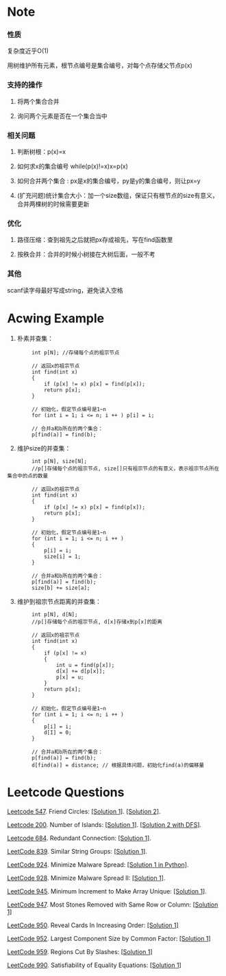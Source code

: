 # Note

### 性质

复杂度近乎O(1)

用树维护所有元素，根节点编号是集合编号，对每个点存储父节点p(x)


### 支持的操作

1. 将两个集合合并

2. 询问两个元素是否在一个集合当中

### 相关问题

1. 判断树根：p(x)=x

2. 如何求x的集合编号 while(p(x)!=x)x=p(x)
	
3. 如何合并两个集合 : px是x的集合编号，py是y的集合编号，则让px=y

4. (扩充问题)统计集合大小：加一个size数组，保证只有根节点的size有意义，合并两棵树的时候需要更新

### 优化

1. 路径压缩：查到祖先之后就把px存成祖先，写在find函数里

2. 按秩合并：合并的时候小树接在大树后面，一般不考

### 其他

scanf读字母最好写成string，避免读入空格

# Acwing Example


1. 朴素并查集：
```
        int p[N]; //存储每个点的祖宗节点

        // 返回x的祖宗节点
        int find(int x)
        {
            if (p[x] != x) p[x] = find(p[x]);
            return p[x];
        }

        // 初始化，假定节点编号是1~n
        for (int i = 1; i <= n; i ++ ) p[i] = i;

        // 合并a和b所在的两个集合：
        p[find(a)] = find(b);
```

2. 维护size的并查集：

```
        int p[N], size[N];
        //p[]存储每个点的祖宗节点, size[]只有祖宗节点的有意义，表示祖宗节点所在集合中的点的数量

        // 返回x的祖宗节点
        int find(int x)
        {
            if (p[x] != x) p[x] = find(p[x]);
            return p[x];
        }

        // 初始化，假定节点编号是1~n
        for (int i = 1; i <= n; i ++ )
        {
            p[i] = i;
            size[i] = 1;
        }

        // 合并a和b所在的两个集合：
        p[find(a)] = find(b);
        size[b] += size[a];

```
3. 维护到祖宗节点距离的并查集：
```
        int p[N], d[N];
        //p[]存储每个点的祖宗节点, d[x]存储x到p[x]的距离

        // 返回x的祖宗节点
        int find(int x)
        {
            if (p[x] != x)
            {
                int u = find(p[x]);
                d[x] += d[p[x]];
                p[x] = u;
            }
            return p[x];
        }

        // 初始化，假定节点编号是1~n
        for (int i = 1; i <= n; i ++ )
        {
            p[i] = i;
            d[I] = 0;
        }

        // 合并a和b所在的两个集合：
        p[find(a)] = find(b);
        d[find(a)] = distance; // 根据具体问题，初始化find(a)的偏移量
```



# Leetcode Questions

[Leetcode 547](https://leetcode.com/problems/friend-circles/). Friend Circles:  [[Solution 1]](https://www.acwing.com/solution/LeetCode/content/427/). [[Solution 2]](https://www.acwing.com/solution/LeetCode/content/2012/).

[Leetcode 200](https://leetcode.com/problems/number-of-islands/description/). Number of Islands: [[Solution 1]](https://www.acwing.com/solution/LeetCode/content/2013/). [[Solution 2 with DFS]](https://www.acwing.com/solution/LeetCode/content/263/). 

[Leetcode 684](https://leetcode.com/problems/redundant-connection/). Redundant Connection: [[Solution 1]](https://www.acwing.com/solution/LeetCode/content/2014/).

[LeetCode 839](https://leetcode.com/problems/similar-string-groups/). Similar String Groups: [[Solution 1]](https://www.acwing.com/solution/LeetCode/content/905/).

[LeetCode 924](https://leetcode.com/problems/minimize-malware-spread/). Minimize Malware Spread: [[Solution 1 in Python]](https://www.acwing.com/solution/LeetCode/content/1229/).

[LeetCode 928](https://leetcode.com/problems/minimize-malware-spread-ii/description/). Minimize Malware Spread II: [[Solution 1]](https://www.acwing.com/solution/LeetCode/content/583/).

[LeetCode 945](https://leetcode.com/problems/minimum-increment-to-make-array-unique/). Minimum Increment to Make Array Unique: [[Solution 1]](https://www.acwing.com/solution/LeetCode/content/649/).

[LeetCode 947](https://leetcode.com/problems/most-stones-removed-with-same-row-or-column/). Most Stones Removed with Same Row or Column: [[Solution 1]](https://www.acwing.com/solution/LeetCode/content/678/)

[LeetCode 950](https://leetcode.com/problems/reveal-cards-in-increasing-order/). Reveal Cards In Increasing Order: [[Solution 1]](https://www.acwing.com/solution/LeetCode/content/681/)

[LeetCode 952](https://leetcode.com/problems/largest-component-size-by-common-factor/). Largest Component Size by Common Factor: [[Solution 1]](https://www.acwing.com/solution/LeetCode/content/646/)

[LeetCode 959](https://leetcode.com/problems/regions-cut-by-slashes/). Regions Cut By Slashes: [[Solution 1]](https://www.acwing.com/solution/LeetCode/content/674/)

[LeetCode 990](https://leetcode.com/problems/satisfiability-of-equality-equations/). Satisfiability of Equality Equations: [[Solution 1]](https://www.acwing.com/solution/LeetCode/content/992/)













